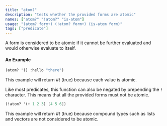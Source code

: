 ```yaml
---
title: "atom?"
description: "tests whether the provided forms are atomic"
names: ["atom?" "!atom?" "is-atom"]
usage: "(atom? form+) (!atom? form+) (is-atom form)"
tags: ["predicate"]
---
```


A form is considered to be atomic if it cannot be further evaluated and would otherwise evaluate to itself.

#### An Example

```scheme
(atom? '() :hello "there")
```

This example will return _#t_ (true) because each value is atomic.

Like most predicates, this function can also be negated by prepending the `!` character. This means that all the provided forms must not be atomic.

```scheme
(!atom? '(+ 1 2 3) [4 5 6])
```

This example will return _#t_ (true) because compound types such as lists and vectors are not considered to be atomic.

